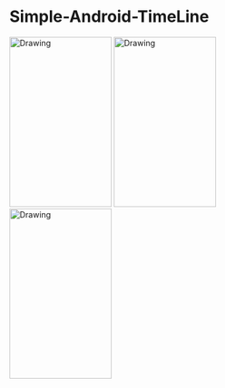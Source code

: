# Simple-Android-TimeLine
<img src="https://github.com/Jevisa/Simple-Android-TimeLine/blob/master/SS1%5B1%5D.png?raw=true" alt="Drawing" width="180px" height="300px"/>
<img src="https://github.com/Jevisa/Simple-Android-TimeLine/blob/master/SS2%5B2%5D.png?raw=true" alt="Drawing" width="180px" height="300px"/>
<img src="https://github.com/Jevisa/Simple-Android-TimeLine/blob/master/SS3%5B1%5D.png?raw=true" alt="Drawing" width="180px" height="300px"/>
